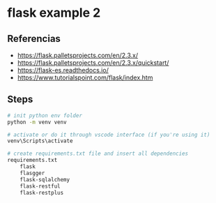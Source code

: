 # flask example 2

## Referencias

- <https://flask.palletsprojects.com/en/2.3.x/>
- <https://flask.palletsprojects.com/en/2.3.x/quickstart/>
- <https://flask-es.readthedocs.io/>
- <https://www.tutorialspoint.com/flask/index.htm>

## Steps

```sh
# init python env folder
python -m venv venv

# activate or do it through vscode interface (if you're using it)
venv\Scripts\activate

# create requirements.txt file and insert all dependencies
requirements.txt
    flask
    flasgger
    flask-sqlalchemy
    flask-restful
    flask-restplus


```
